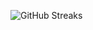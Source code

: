 ![GitHub Streaks](https://github-streaks-mqc9.onrender.com/streak/happilli/image?theme=midnight&cache_bust=1743751752&lang=ja)
